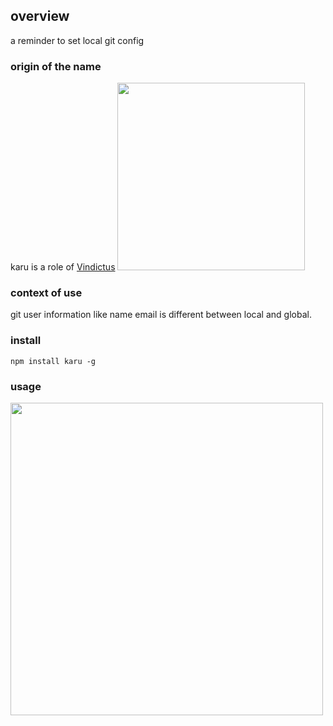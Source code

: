 ## overview
a reminder to set local git config

### origin of the name
karu is a role of [Vindictus](http://vindictus.nexon.net/micro-site/teide)
<img src="http://7ximbf.com1.z0.glb.clouddn.com/Fh4EfrUwyL5tF24XLzg1ZQ-1H59B" width="300px"/>

### context of use
git user information like name email is different between local and global.

### install
```
npm install karu -g
```

### usage
<img src="http://7ximbf.com1.z0.glb.clouddn.com/Fi_VFpUErYeFVXKxqrlcn3o2RbYn" width="500px"/>